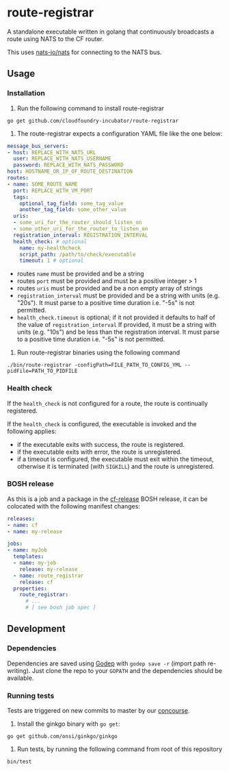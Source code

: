route-registrar
===============

A standalone executable written in golang that continuously broadcasts a route using NATS to the CF router.

This uses [nats-io/nats](https://github.com/nats-io/nats) for connecting to the NATS bus.

## Usage

### Installation
1. Run the following command to install route-registrar
  ```
  go get github.com/cloudfoundry-incubator/route-registrar
  ```

1. The route-registrar expects a configuration YAML file like the one below:
  ```yaml
  message_bus_servers:
  - host: REPLACE_WITH_NATS_URL
    user: REPLACE_WITH_NATS_USERNAME
    password: REPLACE_WITH_NATS_PASSWORD
  host: HOSTNAME_OR_IP_OF_ROUTE_DESTINATION
  routes:
  - name: SOME_ROUTE_NAME
    port: REPLACE_WITH_VM_PORT
    tags:
      optional_tag_field: some_tag_value
      another_tag_field: some_other_value
    uris:
    - some_uri_for_the_router_should_listen_on
    - some_other_uri_for_the_router_to_listen_on
    registration_interval: REGISTRATION_INTERVAL
    health_check: # optional
      name: my-healthcheck
      script_path: /path/to/check/executable
      timeout: 1 # optional
  ```
  - routes `name` must be provided and be a string
  - routes `port` must be provided and must be a positive integer > 1
  - routes `uris` must be provided and be a non empty array of strings
  - `registration_interval` must be provided and be a string with units (e.g. "20s").
  It must parse to a positive time duration i.e. "-5s" is not permitted.
  - `health_check.timeout` is optional; if it not provided it defaults to half
  of the value of `registration_interval`
  If provided, it must be a string with units (e.g. "10s") and be less than
  the registration interval.
  It must parse to a positive time duration i.e. "-5s" is not permitted.

1. Run route-registrar binaries using the following command
  ```
  ./bin/route-registrar -configPath=FILE_PATH_TO_CONFIG_YML --pidFile=PATH_TO_PIDFILE
  ```

### Health check

If the `health_check` is not configured for a route, the route is continually
registered.

If the `health_check` is configured, the executable is invoked and the following applies:
- if the executable exits with success, the route is registered.
- if the executable exits with error, the route is unregistered.
- if a timeout is configured, the executable must exit within the timeout,
  otherwise it is terminated (with `SIGKILL`) and the route is unregistered.

### BOSH release

As this is a job and a package in the [cf-release](https://github.com/cloudfoundry/cf-release)
BOSH release, it can be colocated with the following manifest changes:

```yaml
releases:
- name: cf
- name: my-release

jobs:
- name: myJob
  templates:
  - name: my-job
    release: my-release
  - name: route_registrar
    release: cf
  properties:
    route_registrar:
      # ...
      # [ see bosh job spec ]

```

## Development

### Dependencies

Dependencies are saved using [Godep](https://github.com/tools/godep) with `godep save -r` (import path re-writing).
Just clone the repo to your `GOPATH` and the dependencies should be available.

### Running tests

Tests are triggered on new commits to master by our
[concourse](https://runtime.ci.cf-app.com/pipelines/route-registrar).

1. Install the ginkgo binary with `go get`:
  ```
  go get github.com/onsi/ginkgo/ginkgo
  ```

1. Run tests, by running the following command from root of this repository
  ```
  bin/test
  ```
